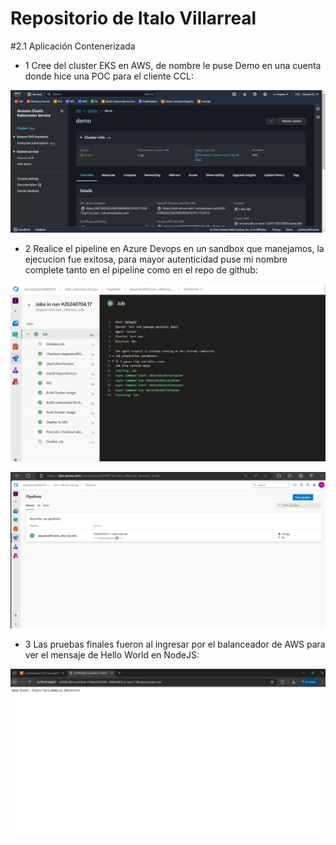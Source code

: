# Repositorio de Italo Villarreal

#2.1 Aplicación Contenerizada
- 1 Cree del cluster EKS en AWS, de nombre le puse Demo en una cuenta donde hice una POC para el cliente CCL:

<p align="center">
    <img src="https://github.com/alejandro003/italo_villarreal_tello/blob/italo-villarreal/Images/Imagen1.png">
</p>

- 2 Realice el pipeline en Azure Devops en un sandbox que manejamos, la ejecucion fue exitosa, para mayor autenticidad puse mi nombre complete tanto en el pipeline como en el repo de github:

<p align="center">
    <img src="https://github.com/alejandro003/italo_villarreal_tello/blob/italo-villarreal/Images/Imagen2.jpg">
</p>

<p align="center">
    <img src="https://github.com/alejandro003/italo_villarreal_tello/blob/italo-villarreal/Images/Imagen21.jpg">
</p>


- 3 Las pruebas finales fueron al ingresar por el balanceador de AWS para ver el mensaje de Hello World en NodeJS:

<p align="center">
    <img src="https://github.com/alejandro003/italo_villarreal_tello/blob/italo-villarreal/Images/Imagen3.png">
</p>
